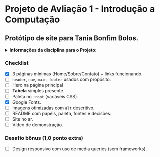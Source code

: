 # Projeto de Avliação 1 - Introdução a Computação
## Protótipo de site para Tania Bonfim Bolos.

<details>
<summary><strong> Informações da disciplina para o Projeto: </summary></strong>

### 1. Objetivo

Criar um site estático institucional (apenas HTML e CSS) para uma marca fictícia à escolha do trio (ex.: cafeteria, estúdio de design, ONG, clínica, entre outros), focado em HTML semântico, CSS organizado e acessibilidade básica.

### 2. Regras e escopo

**Tecnologias**: apenas HTML5 + CSS3 (sem frameworks; permitido Google Fonts e ícones via CDN).

[Mais Informações do Projeto](./project-info.md)

</details>

### Checklist

- [x]  3 páginas mínimas (Home/Sobre/Contato) + links funcionando.
- [ ]  `header`, `nav`, `main`, `footer` usados com propósito.
- [ ]  Hero na página principal
- [ ]  **Tabela** simples presente.
- [ ]  Paleta no `:root` (variáveis CSS).
- [x]  Google Fonts.
- [ ]  Imagens otimizadas com `alt` descritivo.
- [ ]  README com papéis, paleta, fontes e decisões.
- [ ]  Site no ar.
- [ ]  Vídeo de demonstração.

### Desafio bônus (1,0 ponto extra)

- [ ] Design responsivo com uso de media queries (sem frameworks).

